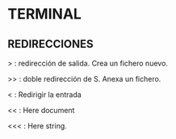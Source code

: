 # TERMINAL

## REDIRECCIONES

&gt; : redirección de salida. Crea un fichero nuevo.


&gt;&gt; : doble redirección de S. Anexa un fichero.

&lt; : Redirigir la entrada

&lt;&lt; : Here document

&lt;&lt;&lt; : Here string.


